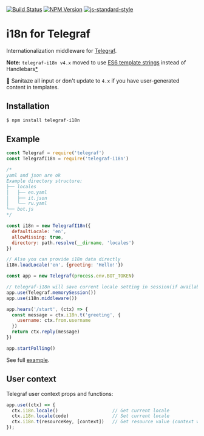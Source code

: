 [![Build Status](https://img.shields.io/travis/telegraf/telegraf-i18n.svg?branch=master&style=flat-square)](https://travis-ci.org/telegraf/telegraf-i18n)
[![NPM Version](https://img.shields.io/npm/v/telegraf-i18n.svg?style=flat-square)](https://www.npmjs.com/package/telegraf-i18n)
[![js-standard-style](https://img.shields.io/badge/code%20style-standard-brightgreen.svg?style=flat-square)](http://standardjs.com/)

# i18n for Telegraf

Internationalization middleware for [Telegraf](https://github.com/telegraf/telegraf).

**Note:** `telegraf-i18n v4.x` moved to use [ES6 template strings](https://github.com/dotcypress/compile-template) instead of Handlebars[*](https://github.com/wycats/handlebars.js/pull/1176)

🚨 Sanitaze all input or don't update to `4.x` if you have user-generated content in templates.

## Installation

```js
$ npm install telegraf-i18n
```

## Example
  
```js
const Telegraf = require('telegraf')
const TelegrafI18n = require('telegraf-i18n')

/* 
yaml and json are ok
Example directory structure:
├── locales
│   ├── en.yaml
│   ├── it.json
│   └── ru.yaml
└── bot.js
*/

const i18n = new TelegrafI18n({
  defaultLocale: 'en',
  allowMissing: true,
  directory: path.resolve(__dirname, 'locales')
})

// Also you can provide i18n data directly
i18n.loadLocale('en', {greeting: 'Hello!'})

const app = new Telegraf(process.env.BOT_TOKEN)

// telegraf-i18n will save current locale setting in session(if available)
app.use(Telegraf.memorySession())
app.use(i18n.middleware())

app.hears('/start', (ctx) => {
  const message = ctx.i18n.t('greeting', {
    username: ctx.from.username
  })
  return ctx.reply(message)
})

app.startPolling()
```

See full [example](/examples).

## User context

Telegraf user context props and functions:

```js
app.use((ctx) => {
  ctx.i18n.locale()                    // Get current locale 
  ctx.i18n.locale(code)                // Set current locale  
  ctx.i18n.t(resourceKey, [context])   // Get resource value (context will be used by Handlebars)
});
```
